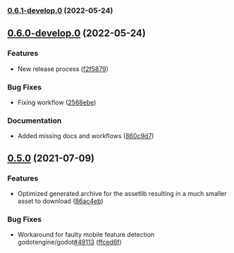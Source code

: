 

### [0.6.1-develop.0](https://github.com/deep-entertainment/speedy_gonzales/compare/0.5.0...0.6.1-develop.0) (2022-05-24)



## [0.6.0-develop.0](https://github.com/deep-entertainment/speedy_gonzales/compare/0.5.0...0.6.0-develop.0) (2022-05-24)


### Features

* New release process ([f2f5879](https://github.com/deep-entertainment/speedy_gonzales/commit/f2f58792644cafc809ef153ff2987df77a5b9751))


### Bug Fixes

* Fixing workflow ([2568ebe](https://github.com/deep-entertainment/speedy_gonzales/commit/2568ebe90bf594e7ffc0cedf6e7ae144d19144f4))


### Documentation

* Added missing docs and workflows ([860c9d7](https://github.com/deep-entertainment/speedy_gonzales/commit/860c9d7b293eaf459b640029dfe22df38b368e85))



## [0.5.0](https://github.com/deep-entertainment/speedy_gonzales/compare/0.4.0...0.5.0) (2021-07-09)


### Features

* Optimized generated archive for the assetlib resulting in a much smaller asset to download ([86ac4eb](https://github.com/deep-entertainment/speedy_gonzales/commit/86ac4ebbae8797658cd621528314611bc8587cf8))


### Bug Fixes

* Workaround for faulty mobile feature detection godotengine/godot[#49113](https://github.com/deep-entertainment/speedy_gonzales/issues/49113) ([ffced6f](https://github.com/deep-entertainment/speedy_gonzales/commit/ffced6f3525b15937eb8d0501c1d02c2d5e0cf3e))
